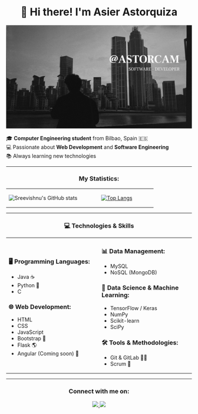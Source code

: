 <h1 align="center">🚀 Hi there! I'm Asier Astorquiza  </h1>

![Banner](banner.png)


🎓 **Computer Engineering student** from Bilbao, Spain 🇪🇸  
💻 Passionate about **Web Development** and **Software Engineering**  
📚 Always learning new technologies  

</table>

---

<h3 align="center">My Statistics:</h3>
<p align="center">
<table align="center">
<tr border="none">
<td width="50%" align="center">

![Sreevishnu's GitHub stats](https://github-readme-stats.vercel.app/api?username=astorcam&hide=issues&show_icons=true&theme=gotham)
 
</td>
<td width="50%" align="center">

[![Top Langs](https://github-readme-stats.vercel.app/api/top-langs/?username=astorcam&layout=compact&theme=gotham)](https://github.com/anuraghazra/github-readme-stats)
  
  </td>
</tr>
</table>

</table>

---

<h3 align="center">💻 Technologies & Skills </h3>
<p align="center">
<table align="center">
<tr border="none">
<td width="50%" align="left">

### 🖥️ Programming Languages:
- Java ☕
- Python 🐍
- C

### 🌐 Web Development:
- HTML
- CSS
- JavaScript
- Bootstrap 🎨
- Flask 🌎
- Angular (Coming soon) 🚀
  
</td>
<td width="50%" align="left">
  
### 📊 Data Management:
- MySQL
- NoSQL (MongoDB)

### 🤖 Data Science & Machine Learning:
- TensorFlow / Keras
- NumPy
- Scikit-learn
- SciPy

### 🛠️ Tools & Methodologies:
- Git & GitLab 🧑‍💻
- Scrum 📅
  </td>
</tr>
</table>



</table>

---

<h3 align="center">Connect with me on:</h3>

<p align="center">
  <a target="_blank" href="https://www.linkedin.com/in/asier-astorquiza-andres-496084171/">
    <img src="https://img.shields.io/badge/-LinkedIn-0077B5?style=for-the-badge&logo=Linkedin&logoColor=white">
  </a>
  <a href="mailto:astorcam@gmail.com" target="_blank">
    <img src="https://img.shields.io/badge/-Gmail-D14836?style=for-the-badge&logo=Gmail&logoColor=white">
  </a>
</p>




 

